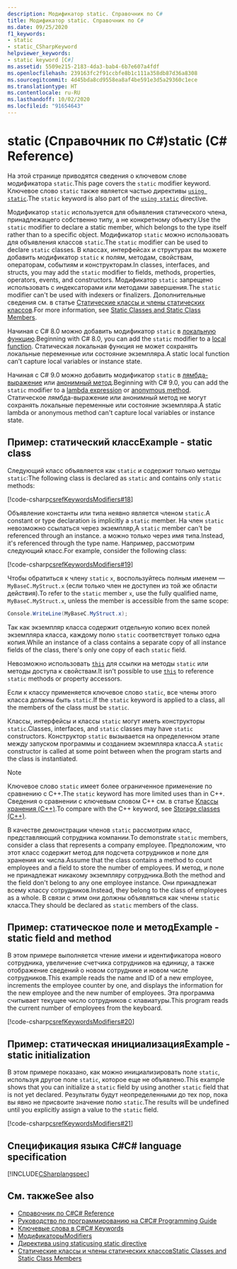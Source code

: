 ```yaml
---
description: Модификатор static. Справочник по C#
title: Модификатор static. Справочник по C#
ms.date: 09/25/2020
f1_keywords:
- static
- static_CSharpKeyword
helpviewer_keywords:
- static keyword [C#]
ms.assetid: 5509e215-2183-4da3-bab4-6b7e607a4fdf
ms.openlocfilehash: 239163fc2f91ccbfe8b1c111a358db87d36a8308
ms.sourcegitcommit: 4d45bda8cd9558ea8af4be591e3d5a29360c1ece
ms.translationtype: HT
ms.contentlocale: ru-RU
ms.lasthandoff: 10/02/2020
ms.locfileid: "91654643"
---
```

# <a name="static-c-reference"></a><span data-ttu-id="c3bfb-103">static (Справочник по C#)</span><span class="sxs-lookup"><span data-stu-id="c3bfb-103">static (C# Reference)</span></span>

<span data-ttu-id="c3bfb-104">На этой странице приводятся сведения о ключевом слове модификатора `static`.</span><span class="sxs-lookup"><span data-stu-id="c3bfb-104">This page covers the `static` modifier keyword.</span></span> <span data-ttu-id="c3bfb-105">Ключевое слово `static` также является частью директивы [`using static`](using-static.md).</span><span class="sxs-lookup"><span data-stu-id="c3bfb-105">The `static` keyword is also part of the [`using static`](using-static.md) directive.</span></span>

<span data-ttu-id="c3bfb-106">Модификатор `static` используется для объявления статического члена, принадлежащего собственно типу, а не конкретному объекту.</span><span class="sxs-lookup"><span data-stu-id="c3bfb-106">Use the `static` modifier to declare a static member, which belongs to the type itself rather than to a specific object.</span></span> <span data-ttu-id="c3bfb-107">Модификатор `static` можно использовать для объявления классов `static`.</span><span class="sxs-lookup"><span data-stu-id="c3bfb-107">The `static` modifier can be used to declare `static` classes.</span></span> <span data-ttu-id="c3bfb-108">В классах, интерфейсах и структурах вы можете добавить модификатор `static` к полям, методам, свойствам, операторам, событиям и конструкторам.</span><span class="sxs-lookup"><span data-stu-id="c3bfb-108">In classes, interfaces, and structs, you may add the `static` modifier to fields, methods, properties, operators, events, and constructors.</span></span> <span data-ttu-id="c3bfb-109">Модификатор `static` запрещено использовать с индексаторами или методами завершения.</span><span class="sxs-lookup"><span data-stu-id="c3bfb-109">The `static` modifier can't be used with indexers or finalizers.</span></span> <span data-ttu-id="c3bfb-110">Дополнительные сведения см. в статье [Статические классы и члены статических классов](../../programming-guide/classes-and-structs/static-classes-and-static-class-members.md).</span><span class="sxs-lookup"><span data-stu-id="c3bfb-110">For more information, see [Static Classes and Static Class Members](../../programming-guide/classes-and-structs/static-classes-and-static-class-members.md).</span></span>

<span data-ttu-id="c3bfb-111">Начиная с C# 8.0 можно добавить модификатор `static` в [локальную функцию](../../programming-guide/classes-and-structs/local-functions.md).</span><span class="sxs-lookup"><span data-stu-id="c3bfb-111">Beginning with C# 8.0, you can add the `static` modifier to a [local function](../../programming-guide/classes-and-structs/local-functions.md).</span></span> <span data-ttu-id="c3bfb-112">Статическая локальная функция не может сохранять локальные переменные или состояние экземпляра.</span><span class="sxs-lookup"><span data-stu-id="c3bfb-112">A static local function can't capture local variables or instance state.</span></span>

<span data-ttu-id="c3bfb-113">Начиная с C# 9.0 можно добавить модификатор `static` в [лямбда-выражение](../operators/lambda-expressions.md) или [анонимный метод](../operators/delegate-operator.md).</span><span class="sxs-lookup"><span data-stu-id="c3bfb-113">Beginning with C# 9.0, you can add the `static` modifier to a [lambda expression](../operators/lambda-expressions.md) or [anonymous method](../operators/delegate-operator.md).</span></span> <span data-ttu-id="c3bfb-114">Статическое лямбда-выражение или анонимный метод не могут сохранять локальные переменные или состояние экземпляра.</span><span class="sxs-lookup"><span data-stu-id="c3bfb-114">A static lambda or anonymous method can't capture local variables or instance state.</span></span>

## <a name="example---static-class"></a><span data-ttu-id="c3bfb-115">Пример: статический класс</span><span class="sxs-lookup"><span data-stu-id="c3bfb-115">Example - static class</span></span>

<span data-ttu-id="c3bfb-116">Следующий класс объявляется как `static` и содержит только методы `static`:</span><span class="sxs-lookup"><span data-stu-id="c3bfb-116">The following class is declared as `static` and contains only `static` methods:</span></span>

[!code-csharp[csrefKeywordsModifiers#18](~/samples/snippets/csharp/VS_Snippets_VBCSharp/csrefKeywordsModifiers/CS/csrefKeywordsModifiers.cs#18)]

<span data-ttu-id="c3bfb-117">Объявление константы или типа неявно является членом `static`.</span><span class="sxs-lookup"><span data-stu-id="c3bfb-117">A constant or type declaration is implicitly a `static` member.</span></span> <span data-ttu-id="c3bfb-118">На член `static` невозможно ссылаться через экземпляр,</span><span class="sxs-lookup"><span data-stu-id="c3bfb-118">A `static` member can't be referenced through an instance.</span></span> <span data-ttu-id="c3bfb-119">а можно только через имя типа.</span><span class="sxs-lookup"><span data-stu-id="c3bfb-119">Instead, it's referenced through the type name.</span></span> <span data-ttu-id="c3bfb-120">Например, рассмотрим следующий класс.</span><span class="sxs-lookup"><span data-stu-id="c3bfb-120">For example, consider the following class:</span></span>

[!code-csharp[csrefKeywordsModifiers#19](~/samples/snippets/csharp/VS_Snippets_VBCSharp/csrefKeywordsModifiers/CS/csrefKeywordsModifiers.cs#19)]

<span data-ttu-id="c3bfb-121">Чтобы обратиться к члену `static` `x`, воспользуйтесь полным именем — `MyBaseC.MyStruct.x` (если только член не доступен из той же области действия).</span><span class="sxs-lookup"><span data-stu-id="c3bfb-121">To refer to the `static` member `x`, use the fully qualified name, `MyBaseC.MyStruct.x`, unless the member is accessible from the same scope:</span></span>

```csharp
Console.WriteLine(MyBaseC.MyStruct.x);
```

<span data-ttu-id="c3bfb-122">Так как экземпляр класса содержит отдельную копию всех полей экземпляра класса, каждому полю `static` соответствует только одна копия.</span><span class="sxs-lookup"><span data-stu-id="c3bfb-122">While an instance of a class contains a separate copy of all instance fields of the class, there's only one copy of each `static` field.</span></span>

<span data-ttu-id="c3bfb-123">Невозможно использовать [`this`](this.md) для ссылки на методы `static` или методы доступа к свойствам.</span><span class="sxs-lookup"><span data-stu-id="c3bfb-123">It isn't possible to use [`this`](this.md) to reference `static` methods or property accessors.</span></span>

<span data-ttu-id="c3bfb-124">Если к классу применяется ключевое слово `static`, все члены этого класса должны быть `static`.</span><span class="sxs-lookup"><span data-stu-id="c3bfb-124">If the `static` keyword is applied to a class, all the members of the class must be `static`.</span></span>

<span data-ttu-id="c3bfb-125">Классы, интерфейсы и классы `static` могут иметь конструкторы `static`.</span><span class="sxs-lookup"><span data-stu-id="c3bfb-125">Classes, interfaces, and `static` classes may have `static` constructors.</span></span> <span data-ttu-id="c3bfb-126">Конструктор `static` вызывается на определенном этапе между запуском программы и созданием экземпляра класса.</span><span class="sxs-lookup"><span data-stu-id="c3bfb-126">A `static` constructor is called at some point between when the program starts and the class is instantiated.</span></span>

> [!NOTE]
> <span data-ttu-id="c3bfb-127">Ключевое слово `static` имеет более ограниченное применение по сравнению с C++.</span><span class="sxs-lookup"><span data-stu-id="c3bfb-127">The `static` keyword has more limited uses than in C++.</span></span> <span data-ttu-id="c3bfb-128">Сведения о сравнении с ключевым словом С++ см. в статье [Классы хранения (C++)](/cpp/cpp/storage-classes-cpp#static).</span><span class="sxs-lookup"><span data-stu-id="c3bfb-128">To compare with the C++ keyword, see [Storage classes (C++)](/cpp/cpp/storage-classes-cpp#static).</span></span>

<span data-ttu-id="c3bfb-129">В качестве демонстрации членов `static` рассмотрим класс, представляющий сотрудника компании.</span><span class="sxs-lookup"><span data-stu-id="c3bfb-129">To demonstrate `static` members, consider a class that represents a company employee.</span></span> <span data-ttu-id="c3bfb-130">Предположим, что этот класс содержит метод для подсчета сотрудников и поле для хранения их числа.</span><span class="sxs-lookup"><span data-stu-id="c3bfb-130">Assume that the class contains a method to count employees and a field to store the number of employees.</span></span> <span data-ttu-id="c3bfb-131">И метод, и поле не принадлежат никакому экземпляру сотрудника.</span><span class="sxs-lookup"><span data-stu-id="c3bfb-131">Both the method and the field don't belong to any one employee instance.</span></span> <span data-ttu-id="c3bfb-132">Они принадлежат всему классу сотрудников.</span><span class="sxs-lookup"><span data-stu-id="c3bfb-132">Instead, they belong to the class of employees as a whole.</span></span> <span data-ttu-id="c3bfb-133">В связи с этим они должны объявляться как члены `static` класса.</span><span class="sxs-lookup"><span data-stu-id="c3bfb-133">They should be declared as `static` members of the class.</span></span>

## <a name="example---static-field-and-method"></a><span data-ttu-id="c3bfb-134">Пример: статическое поле и метод</span><span class="sxs-lookup"><span data-stu-id="c3bfb-134">Example - static field and method</span></span>

<span data-ttu-id="c3bfb-135">В этом примере выполняется чтение имени и идентификатора нового сотрудника, увеличение счетчика сотрудников на единицу, а также отображение сведений о новом сотруднике и новом числе сотрудников.</span><span class="sxs-lookup"><span data-stu-id="c3bfb-135">This example reads the name and ID of a new employee, increments the employee counter by one, and displays the information for the new employee and the new number of employees.</span></span> <span data-ttu-id="c3bfb-136">Эта программа считывает текущее число сотрудников с клавиатуры.</span><span class="sxs-lookup"><span data-stu-id="c3bfb-136">This program reads the current number of employees from the keyboard.</span></span>

[!code-csharp[csrefKeywordsModifiers#20](~/samples/snippets/csharp/VS_Snippets_VBCSharp/csrefKeywordsModifiers/CS/csrefKeywordsModifiers.cs#20)]  

## <a name="example---static-initialization"></a><span data-ttu-id="c3bfb-137">Пример: статическая инициализация</span><span class="sxs-lookup"><span data-stu-id="c3bfb-137">Example - static initialization</span></span>

<span data-ttu-id="c3bfb-138">В этом примере показано, как можно инициализировать поле `static`, используя другое поле `static`, которое еще не объявлено.</span><span class="sxs-lookup"><span data-stu-id="c3bfb-138">This example shows that you can initialize a `static` field by using another `static` field that is not yet declared.</span></span> <span data-ttu-id="c3bfb-139">Результаты будут неопределенными до тех пор, пока вы явно не присвоите значение полю `static`.</span><span class="sxs-lookup"><span data-stu-id="c3bfb-139">The results will be undefined until you explicitly assign a value to the `static` field.</span></span>

[!code-csharp[csrefKeywordsModifiers#21](~/samples/snippets/csharp/VS_Snippets_VBCSharp/csrefKeywordsModifiers/CS/csrefKeywordsModifiers.cs#21)]  

## <a name="c-language-specification"></a><span data-ttu-id="c3bfb-140">Спецификация языка C#</span><span class="sxs-lookup"><span data-stu-id="c3bfb-140">C# language specification</span></span>

[!INCLUDE[CSharplangspec](~/includes/csharplangspec-md.md)]

## <a name="see-also"></a><span data-ttu-id="c3bfb-141">См. также</span><span class="sxs-lookup"><span data-stu-id="c3bfb-141">See also</span></span>

- [<span data-ttu-id="c3bfb-142">Справочник по C#</span><span class="sxs-lookup"><span data-stu-id="c3bfb-142">C# Reference</span></span>](../index.md)
- [<span data-ttu-id="c3bfb-143">Руководство по программированию на C#</span><span class="sxs-lookup"><span data-stu-id="c3bfb-143">C# Programming Guide</span></span>](../../programming-guide/index.md)
- [<span data-ttu-id="c3bfb-144">Ключевые слова в C#</span><span class="sxs-lookup"><span data-stu-id="c3bfb-144">C# Keywords</span></span>](index.md)
- [<span data-ttu-id="c3bfb-145">Модификаторы</span><span class="sxs-lookup"><span data-stu-id="c3bfb-145">Modifiers</span></span>](index.md)
- [<span data-ttu-id="c3bfb-146">Директива using static</span><span class="sxs-lookup"><span data-stu-id="c3bfb-146">using static directive</span></span>](using-static.md)
- [<span data-ttu-id="c3bfb-147">Статические классы и члены статических классов</span><span class="sxs-lookup"><span data-stu-id="c3bfb-147">Static Classes and Static Class Members</span></span>](../../programming-guide/classes-and-structs/static-classes-and-static-class-members.md)

